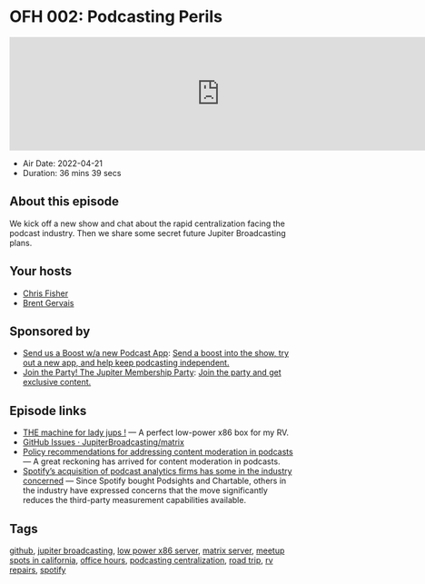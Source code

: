 # OFH 002: Podcasting Perils

<iframe src="https://player.fireside.fm/v2/MkcqFyfv+8PKOGt1o?theme=dark" width="740" height="200" frameborder="0" scrolling="no"></iframe>

* Air Date: 2022-04-21
* Duration: 36 mins 39 secs

## About this episode

We kick off a new show and chat about the rapid centralization facing the podcast industry. Then we share some secret future Jupiter Broadcasting plans.

## Your hosts
* [Chris Fisher](https://www.officehours.hair//hosts/chrislas)
* [Brent Gervais](https://www.officehours.hair//hosts/brentgervais)

## Sponsored by

  * [Send us a Boost w/a new Podcast App](http://newpodcastapps.com/): [Send a boost into the show, try out a new app, and help keep podcasting independent. ](http://newpodcastapps.com/)
  * [Join the Party! The Jupiter Membership Party](https://www.jupiter.party/): [Join the party and get exclusive content. ](https://www.jupiter.party/)



## Episode links

  * [THE machine for lady jups !](https://paste.docs.lol/code/HawsRealty "THE machine for lady jups !") — A perfect low-power x86 box for my RV.
  * [GitHub Issues · JupiterBroadcasting/matrix](https://github.com/JupiterBroadcasting/matrix/issues "GitHub Issues · JupiterBroadcasting/matrix")
  * [Policy recommendations for addressing content moderation in podcasts](https://www.brookings.edu/techstream/policy-recommendations-for-addressing-content-moderation-in-podcasts/ "Policy recommendations for addressing content moderation in podcasts") — A great reckoning has arrived for content moderation in podcasts. 
  * [Spotify’s acquisition of podcast analytics firms has some in the industry concerned](https://www.morningbrew.com/marketing/stories/2022/04/15/spotify-s-acquisition-of-podcast-analytics-firms-has-some-in-the-industry-concerned "Spotify’s acquisition of podcast analytics firms has some in the industry concerned") — Since Spotify bought Podsights and Chartable, others in the industry have expressed concerns that the move significantly reduces the third-party measurement capabilities available.



## Tags

[github](https://www.officehours.hair//tags/github), [jupiter broadcasting](https://www.officehours.hair//tags/jupiter%20broadcasting), [low power x86 server](https://www.officehours.hair//tags/low%20power%20x86%20server), [matrix server](https://www.officehours.hair//tags/matrix%20server), [meetup spots in california](https://www.officehours.hair//tags/meetup%20spots%20in%20california), [office hours](https://www.officehours.hair//tags/office%20hours), [podcasting centralization](https://www.officehours.hair//tags/podcasting%20centralization), [road trip](https://www.officehours.hair//tags/road%20trip), [rv repairs](https://www.officehours.hair//tags/rv%20repairs), [spotify](https://www.officehours.hair//tags/spotify)